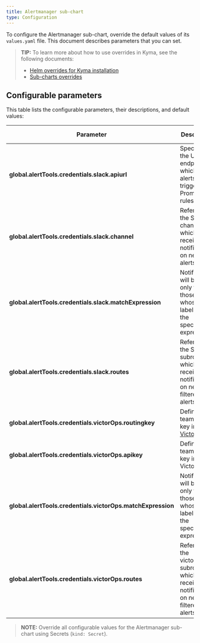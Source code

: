 ```yaml
---
title: Alertmanager sub-chart
type: Configuration
---
```


To configure the Alertmanager sub-chart, override the default values of its `values.yaml` file. This document describes parameters that you can set.

>**TIP:** To learn more about how to use overrides in Kyma, see the following documents:
>* [Helm overrides for Kyma installation](/root/kyma/#configuration-helm-overrides-for-kyma-installation)
>* [Sub-charts overrides](/root/kyma/#configuration-helm-overrides-for-kyma-installation-sub-chart-overrides)

## Configurable parameters

This table lists the configurable parameters, their descriptions, and default values:

| Parameter | Description | Default value |
|-----------|-------------|---------------|
| **global.alertTools.credentials.slack.apiurl** | Specifies the URL endpoint which sends alerts triggered by Prometheus rules.  | None |
| **global.alertTools.credentials.slack.channel** | Refers to the Slack channel which receives notifications on new alerts. | None |
| **global.alertTools.credentials.slack.matchExpression** | Notifications will be sent only for those alerts whose labels match the specified expression.  | "severity: critical" |
| **global.alertTools.credentials.slack.routes** | Refers to the Slack subroutes which receives notifications on new filtered alerts. | None |
| **global.alertTools.credentials.victorOps.routingkey** | Defines the team routing key in [VictorOps](https://help.victorops.com/). | None |
| **global.alertTools.credentials.victorOps.apikey** | Defines the team API key in VictorOps. | None |
| **global.alertTools.credentials.victorOps.matchExpression** | Notifications will be sent only for those alerts whose labels match the specified expression.  | "severity: critical" |
| **global.alertTools.credentials.victorOps.routes** | Refers to the victorOps subroutes which receives notifications on new filtered alerts. | None |
>**NOTE:** Override all configurable values for the Alertmanager sub-chart using Secrets (`kind: Secret`).
